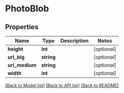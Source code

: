 # PhotoBlob

## Properties
Name | Type | Description | Notes
------------ | ------------- | ------------- | -------------
**height** | **int** |  | [optional] 
**url_big** | **string** |  | [optional] 
**url_medium** | **string** |  | [optional] 
**width** | **int** |  | [optional] 

[[Back to Model list]](../README.md#documentation-for-models) [[Back to API list]](../README.md#documentation-for-api-endpoints) [[Back to README]](../README.md)


